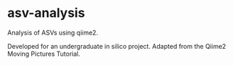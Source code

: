 # asv-analysis
Analysis of ASVs using qiime2.

Developed for an undergraduate in silico project. Adapted from the Qiime2 
Moving Pictures Tutorial. 
